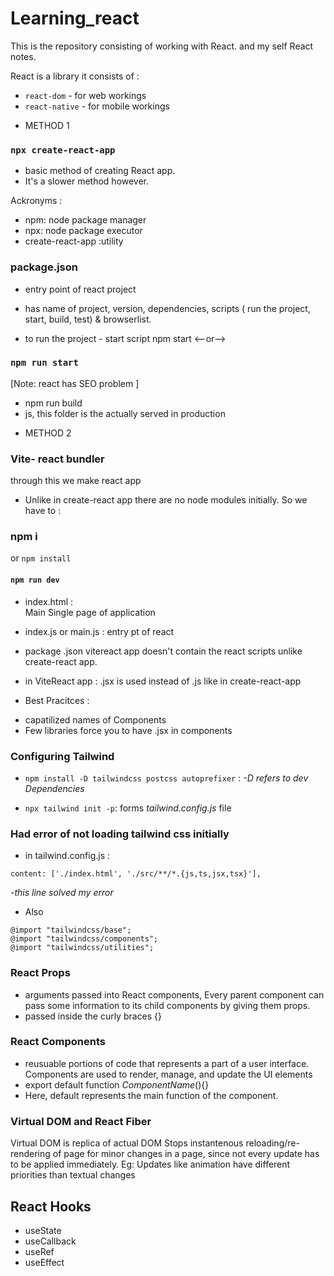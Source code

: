 # Learning_react
This is the repository consisting of working with React.
and my self React notes.

React is a library it consists of :
- `react-dom` - for web workings
- `react-native` - for mobile workings


 * METHOD 1
### `npx create-react-app`
- basic method of creating React app.
- It's a slower method however.

 
Ackronyms :
- npm: node package manager
- npx: node package executor
- create-react-app :utility

### package.json
- entry point of react project
- has name of project, version, dependencies, scripts ( run the project, start, build, test) & browserlist.

- to run the project - start script
npm start <--or-->
### `npm run start`

[Note: react has SEO problem ]

- npm run build
- js, this folder is the actually served in production




* METHOD 2
### Vite- react bundler
through this we make react app

- Unlike in create-react app there are no node modules initially.
So we have to :
### npm i
or `npm install`

#### `npm run dev`


- index.html :  
Main Single page of application 

- index.js or main.js :
entry pt of react


* package .json
  vitereact app doesn't contain the react scripts unlike create-react app.

- in ViteReact app : .jsx is used instead of .js like in create-react-app

* Best Pracitces :
- capatilized names of Components
- Few libraries force you to have .jsx in components





### Configuring Tailwind

- `npm install -D tailwindcss postcss autoprefixer` :
_-D refers to dev Dependencies_

- `npx tailwind init -p`:
forms _tailwind.config.js_ file

### Had error of not loading tailwind css initially 
- in tailwind.config.js :
```
content: ['./index.html', './src/**/*.{js,ts,jsx,tsx}'],
```
-_this line solved my error_

- Also

```
@import "tailwindcss/base";
@import "tailwindcss/components";
@import "tailwindcss/utilities";
```

### React Props
- arguments passed into React components, Every parent component can pass some information to its child components by giving them props.
- passed inside the curly braces {}

### React Components
- reusuable portions of code that represents a part of a user interface. Components are used to render, manage, and update the UI elements
- export default function _ComponentName_(){}
- Here, default represents the main function of the component.

### Virtual DOM and React Fiber
Virtual DOM is replica of actual DOM
Stops instantenous reloading/re-rendering of page for minor changes in a page, since not every update has to be applied immediately.
Eg: Updates like animation have different priorities than textual changes

## React Hooks

- useState
- useCallback
- useRef
- useEffect
